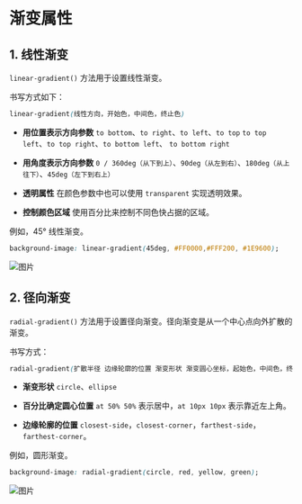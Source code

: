 # 渐变属性

## 1. 线性渐变
`linear-gradient()` 方法用于设置线性渐变。

书写方式如下：
```css
linear-gradient(线性方向，开始色，中间色，终止色)
```
- **用位置表示方向参数**
	`to bottom`、`to right`、`to left`、`to top`
  `to top left`、`to top right`、`to bottom left`、 `to bottom right`

- **用角度表示方向参数**
  `0 / 360deg（从下到上）`、`90deg（从左到右）`、`180deg（从上往下）`、`45deg（左下到右上）`

- **透明属性**
  在颜色参数中也可以使用 `transparent` 实现透明效果。

- **控制颜色区域**
  使用百分比来控制不同色快占据的区域。

例如，45° 线性渐变。
```css
background-image: linear-gradient(45deg, #FF0000,#FFF200, #1E9600);
```

![图片](https://p9-juejin.byteimg.com/tos-cn-i-k3u1fbpfcp/3443968889174f769b497b7a7aa96a0e~tplv-k3u1fbpfcp-watermark.awebp?)



## 2. 径向渐变

`radial-gradient()` 方法用于设置径向渐变。径向渐变是从一个中心点向外扩散的渐变。

书写方式：

```css
radial-gradient(扩散半径 边缘轮廓的位置 渐变形状 渐变圆心坐标，起始色，中间色，终止色)
```
-  **渐变形状**
  `circle`、`ellipse`

- **百分比确定圆心位置**
  `at 50% 50%` 表示居中，`at 10px 10px` 表示靠近左上角。

- **边缘轮廓的位置**
  `closest-side`，`closest-corner`，`farthest-side`，`farthest-corner`。

例如，圆形渐变。
```css
background-image: radial-gradient(circle, red, yellow, green);
```
![图片](https://p6-juejin.byteimg.com/tos-cn-i-k3u1fbpfcp/2330bad1200849f7a1940935553eef8d~tplv-k3u1fbpfcp-watermark.awebp?)




